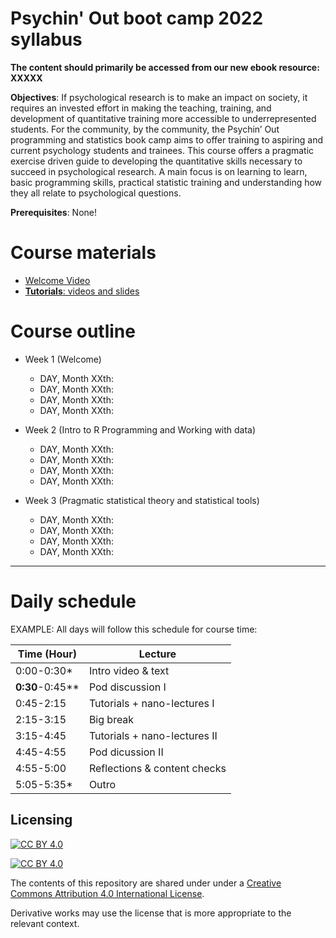 # Psychin' Out boot camp 2022 syllabus

**The content should primarily be accessed from our new ebook resource: XXXXX**

**Objectives**: If psychological research is to make an impact on society, it requires an invested effort in making the teaching, training, and development of quantitative training more accessible to underrepresented students. For the community, by the community, the Psychin’ Out programming and statistics book camp aims to offer training to aspiring and current psychology students and trainees. This course offers a pragmatic exercise driven guide to developing the quantitative skills necessary to succeed in psychological research. A main focus is on learning to learn, basic programming skills, practical statistic training and understanding how they all relate to psychological questions.

**Prerequisites**: None! 

# Course materials

- [Welcome Video](XXX)
- [**Tutorials**: videos and slides](./tutorials/README.md)

# Course outline

* Week 1 (Welcome)
    * DAY, Month XXth: 
    * DAY, Month XXth: 
    * DAY, Month XXth:
    * DAY, Month XXth: 

* Week 2 (Intro to R Programming and Working with data)
    * DAY, Month XXth: 
    * DAY, Month XXth: 
    * DAY, Month XXth:
    * DAY, Month XXth: 

* Week 3 (Pragmatic statistical theory and statistical tools)
    * DAY, Month XXth: 
    * DAY, Month XXth: 
    * DAY, Month XXth:
    * DAY, Month XXth: 


----

# Daily schedule

EXAMPLE: All days will follow this schedule for course time:

|    Time (Hour)   |    Lecture                            |
|------------------|---------------------------------------|
|    0:00-0:30\*   |    Intro video & text   |   
|    **0:30**-0:45**     |    Pod discussion I                   |                                      
|    0:45-2:15     |    Tutorials + nano-lectures I        |    
|    2:15-3:15     |    Big break                 |    
|    3:15-4:45     |    Tutorials + nano-lectures II      |   
|    4:45-4:55    |    Pod dicussion II       |    
|    4:55-5:00    |    Reflections & content checks               |    
|    5:05-5:35\*     |    Outro                              |



## Licensing

[![CC BY 4.0][cc-by-image]][cc-by]

[![CC BY 4.0][cc-by-shield]][cc-by]

The contents of this repository are shared under under a [Creative Commons Attribution 4.0 International License][cc-by].

Derivative works may use the license that is more appropriate to the relevant context.

[cc-by]: http://creativecommons.org/licenses/by/4.0/
[cc-by-image]: https://i.creativecommons.org/l/by/4.0/88x31.png
[cc-by-shield]: https://img.shields.io/badge/License-CC%20BY%204.0-lightgrey.svg
